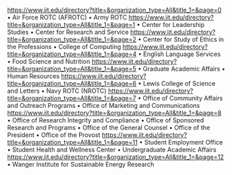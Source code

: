 <https://www.iit.edu/directory?title=&organization_type=All&title_1=&page=0>
• Air Force ROTC (AFROTC)
• Army ROTC
<https://www.iit.edu/directory?title=&organization_type=All&title_1=&page=1>
• Center for Leadership Studies
• Center for Research and Service
<https://www.iit.edu/directory?title=&organization_type=All&title_1=&page=2>
• Center for Study of Ethics in the Professions
• College of Computing
<https://www.iit.edu/directory?title=&organization_type=All&title_1=&page=4>
• English Language Services
• Food Science and Nutrition
<https://www.iit.edu/directory?title=&organization_type=All&title_1=&page=5>
• Graduate Academic Affairs
• Human Resources
<https://www.iit.edu/directory?title=&organization_type=All&title_1=&page=6>
• Lewis College of Science and Letters
• Navy ROTC (NROTC)
<https://www.iit.edu/directory?title=&organization_type=All&title_1=&page=7>
• Office of Community Affairs and Outreach Programs
• Office of Marketing and Communications
<https://www.iit.edu/directory?title=&organization_type=All&title_1=&page=8>
• Office of Research Integrity and Compliance
• Office of Sponsored Research and Programs
• Office of the General Counsel
• Office of the President
• Office of the Provost
<https://www.iit.edu/directory?title=&organization_type=All&title_1=&page=11>
• Student Employment Office
• Student Health and Wellness Center
• Undergraduate Academic Affairs
<https://www.iit.edu/directory?title=&organization_type=All&title_1=&page=12>
• Wanger Institute for Sustainable Energy Research
